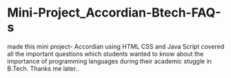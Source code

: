 # Mini-Project_Accordian-Btech-FAQ-s
made this mini project- Accordian using HTML CSS and Java Script
covered all the important questions which students wanted to know about the importance of programming languages during their academic stuggle in B.Tech.
Thanks me later..
